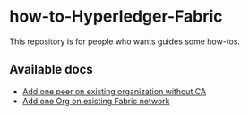 # how-to-Hyperledger-Fabric
This repository is for people who wants guides some how-tos.

## Available docs

- [Add one peer on existing organization without CA](https://github.com/ChoiSD/how-to-Hyperledger-Fabric/blob/master/Docs/Add-Peer-On-Existing-Org-No-CA.md)
- [Add one Org on existing Fabric network](https://github.com/ChoiSD/how-to-Hyperledger-Fabric/Add-Org-On-Existing-Network.md)
